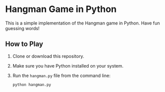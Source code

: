 # Hangman Game in Python

This is a simple implementation of the Hangman game in Python. Have fun guessing words!

## How to Play

1. Clone or download this repository.
2. Make sure you have Python installed on your system.
3. Run the `hangman.py` file from the command line:

   ```bash
   python hangman.py

